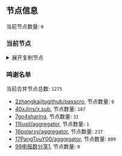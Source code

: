 
## 节点信息
当前节点数量: `0`
### 当前节点
<details>
  <summary>展开复制节点</summary>

    

</details>

### 鸣谢名单
当前合并节点总数: `1275`
- [2zhangkaiitugithub/passcro](https://github.com/zhangkaiitugithub/passcro), 节点数量: `0`
- [40xJins/x.sub](https://github.com/0xJins/x.sub), 节点数量: `187`
- [7go4sharing](https://github.com/go4sharing), 节点数量: `31`
- [11liusil/aggregator](https://github.com/liusil/aggregator), 节点数量: `1`
- [16polarxy/aggregator](https://github.com/polarxy/aggregator), 节点数量: `237`
- [17PangTouY00/aggregator](https://github.com/PangTouY00/aggregator), 节点数量: `809`
- [99电报群分享1](https://github.com/cdddbc/getAirport), 节点数量: `0`


